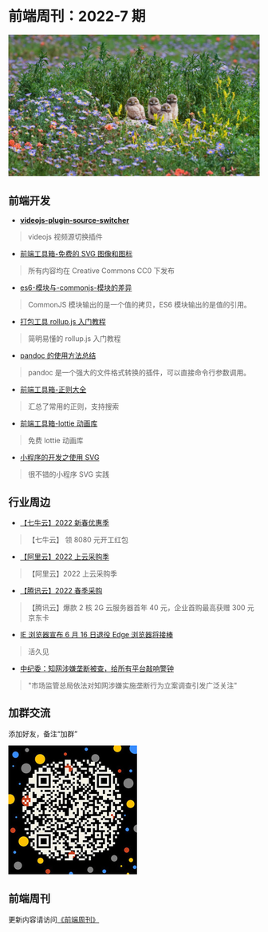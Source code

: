 # 前端周刊：2022-7 期

[![](../img/bing/20220516.jpg?imageMogr2/thumbnail/960x)](https://cn.bing.com/search?q=穴鸮)

## 前端开发

- [**videojs-plugin-source-switcher**](https://github.com/tower1229/videojs-plugin-source-switcher)

> videojs 视频源切换插件

- [前端工具箱-免费的 SVG 图像和图标](https://svgsilh.com/zh/)

> 所有内容均在 Creative Commons CC0 下发布

- [es6-模块与-commonjs-模块的差异](https://wangdoc.com/es6/module-loader.html#es6-%E6%A8%A1%E5%9D%97%E4%B8%8E-commonjs-%E6%A8%A1%E5%9D%97%E7%9A%84%E5%B7%AE%E5%BC%82)

> CommonJS 模块输出的是一个值的拷贝，ES6 模块输出的是值的引用。

- [打包工具 rollup.js 入门教程](https://www.ruanyifeng.com/blog/2022/05/rollup.html)

> 简明易懂的 rollup.js 入门教程

- [pandoc 的使用方法总结](http://www.360doc.com/content/20/0728/09/58781721_927187840.shtml)

> pandoc 是一个强大的文件格式转换的插件，可以直接命令行参数调用。

- [前端工具箱-正则大全](https://any86.github.io/any-rule/)

> 汇总了常用的正则，支持搜索

- [前端工具箱-lottie 动画库](https://lottiefiles.com/search?q=celebrate&category=animations)

> 免费 lottie 动画库

- [小程序的开发之使用 SVG](https://blog.csdn.net/qq_40665861/article/details/113367933)

> 很不错的小程序 SVG 实践

## 行业周边

- [【七牛云】2022 新春优惠季](https://s.qiniu.com/mIzQNn)

> 【七牛云】 领 8080 元开工红包

- [【阿里云】2022 上云采购季](https://www.aliyun.com/minisite/goods?taskPkg=2022cgj&pkgSid=290788&userCode=y31qmczl)

> 【阿里云】2022 上云采购季

- [【腾讯云】2022 春季采购](https://curl.qcloud.com/qBTP1dai)

> 【腾讯云】爆款 2 核 2G 云服务器首年 40 元，企业首购最高获赠 300 元京东卡

- [IE 浏览器宣布 6 月 16 日退役 Edge 浏览器将接棒](https://finance.sina.com.cn/tech/2022-05-16/doc-imcwiwst7665457.shtml)

> 活久见

- [中纪委：知网涉嫌垄断被查，给所有平台敲响警钟](https://www.tmtpost.com/nictation/6110907.html)

> "市场监管总局依法对知网涉嫌实施垄断行为立案调查引发广泛关注"

## 加群交流

添加好友，备注“加群”

![refned_x](../img/a/refined-x.jpg)

## 前端周刊

更新内容请访问[《前端周刊》](https://frontend-weekly.com/)

